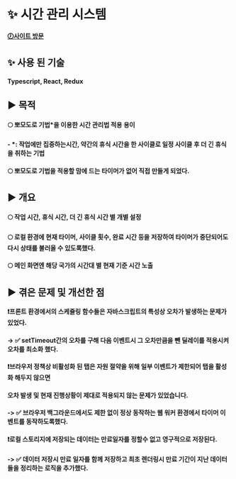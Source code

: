 
# ✨ 시간 관리 시스템
#### [🕖사이트 방문](https://chronoengine.netlify.app)

## ✨ 사용 된 기술
#### Typescript, React, Redux

## ▶ 목적
#### 🌕 뽀모도로 기법*을 이용한 시간 관리법 적용 용이
####   - *: 작업에만 집중하는시간, 약간의 휴식 시간을 한 사이클로 일정 사이클 후 더 긴 휴식을 취하는 기법
#### 🌕 뽀모도로 기법을 적용할 맘에 드는 타이머가 없어 직접 만들게 되었다.

## ▶ 개요
#### 🌕 작업 시간, 휴식 시간, 더 긴 휴식 시간 별 개별 설정
#### 🌕 로컬 환경에 현재 타이머, 사이클 횟수, 완료 시간 등을 저장하여 타이머가 중단되어도 다시 상태를 불러올 수 있도록했다.
#### 🌕 메인 화면엔 해당 국가의 시간대 별 현재 기준 시간 노출

## ▶ 겪은 문제 및 개선한 점
#### ❗프론트 환경에서의 스케쥴링 함수들은 자바스크립트의 특성상 오차가 발생하는 문제가 있었다.
#### -> ✅ setTimeout간의 오차를 구해 다음 이벤트시 그 오차만큼을 뺀 딜레이를 적용시켜 오차를 최소화 했다.
#### ❗브라우저 정책상 비활성화 된 탭은 자원 절약을 위해 일부 이벤트가 제한되어 탭을 활성화 해두지 않으면
####   오차 발생 및 현재 진행상황이 제대로 적용되지 않는 문제가 있었습니다.
#### -> ✅ 브라우저 백그라운드에서도 제한 없이 정상 동작하는 웹 워커 환경에서 타이머 이벤트를 동작하도록했다.
#### ❗로컬 스토리지에 저장되는 데이터는 만료일자를 정할수 없고 영구적으로 저장된다.
#### -> ✅ 데이터 저장시 만료 일자를 함께 저장하고 최초 렌더링시 만료 기간이 지난 데이터들을 정리하는 로직을 추가했다.